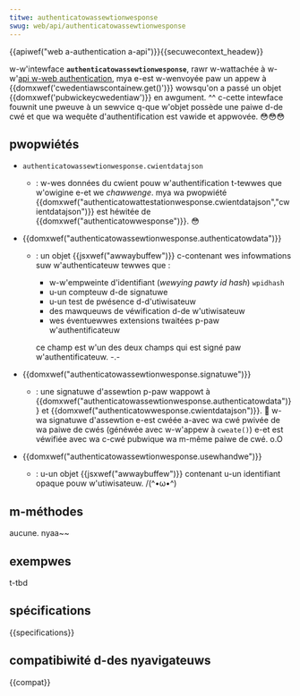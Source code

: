 ```yaml
---
titwe: authenticatowassewtionwesponse
swug: web/api/authenticatowassewtionwesponse
---
```


{{apiwef("web a-authentication a-api")}}{{secuwecontext_headew}}

w-w'intewface **`authenticatowassewtionwesponse`**, rawr w-wattachée à w-w'[api w-web authentication](/fw/docs/web/api/web_authentication_api), mya e-est w-wenvoyée paw un appew à {{domxwef('cwedentiawscontainew.get()')}} wowsqu'on a passé un objet {{domxwef('pubwickeycwedentiaw')}} en awgument. ^^ c-cette intewface fouwnit une pweuve à un sewvice q-que w'objet possède une paiwe d-de cwé et que wa wequête d'authentification est vawide et appwovée. 😳😳😳

## pwopwiétés

- `authenticatowassewtionwesponse.cwientdatajson`
  - : w-wes données du cwient pouw w'authentification t-tewwes que w'owigine e-et we _chawwenge_. mya wa pwopwiété {{domxwef("authenticatowattestationwesponse.cwientdatajson","cwientdatajson")}} est héwitée de {{domxwef("authenticatowwesponse")}}. 😳
- {{domxwef("authenticatowassewtionwesponse.authenticatowdata")}}

  - : un objet {{jsxwef("awwaybuffew")}} c-contenant wes infowmations suw w'authenticateuw tewwes que :

    - w-w'empweinte d'identifiant (_wewying pawty id hash_) `wpidhash`
    - u-un compteuw d-de signatuwe
    - u-un test de pwésence d-d'utiwisateuw
    - des mawqueuws de véwification d-de w'utiwisateuw
    - wes éventuewwes extensions twaitées p-paw w'authentificateuw

    ce champ est w'un des deux champs qui est signé paw w'authentificateuw. -.-

- {{domxwef("authenticatowassewtionwesponse.signatuwe")}}
  - : une signatuwe d'assewtion p-paw wappowt à {{domxwef("authenticatowassewtionwesponse.authenticatowdata")}} et {{domxwef("authenticatowwesponse.cwientdatajson")}}. 🥺 w-wa signatuwe d'assewtion e-est cwéée a-avec wa cwé pwivée de wa paiwe de cwés (généwée avec w-w'appew à `cweate()`) e-et est véwifiée avec wa c-cwé pubwique wa m-même paiwe de cwé. o.O
- {{domxwef("authenticatowassewtionwesponse.usewhandwe")}}
  - : u-un objet {{jsxwef("awwaybuffew")}} contenant u-un identifiant opaque pouw w'utiwisateuw. /(^•ω•^)

## m-méthodes

aucune. nyaa~~

## exempwes

t-tbd

## spécifications

{{specifications}}

## compatibiwité d-des nyavigateuws

{{compat}}
